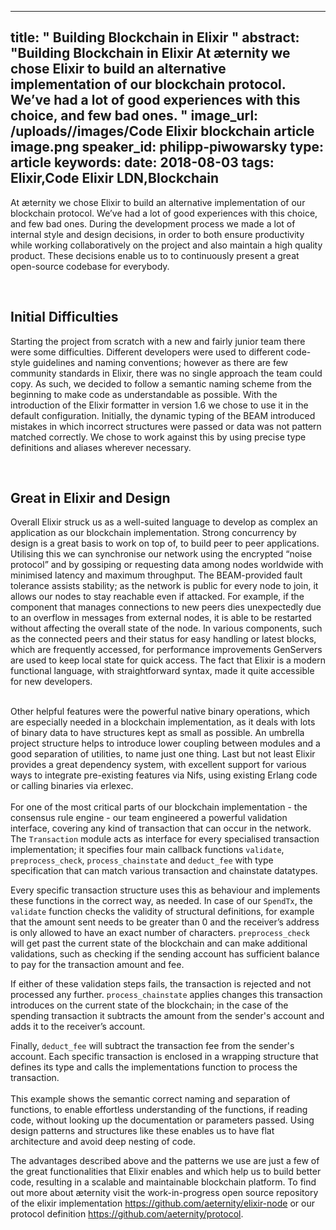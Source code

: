 
---
title: " Building Blockchain in Elixir
"
abstract: "Building Blockchain in Elixir
At æternity we chose Elixir to build an alternative implementation of our blockchain protocol. We’ve had a lot of good experiences with this choice, and few bad ones.
"
image_url: /uploads//images/Code Elixir blockchain article image.png
speaker_id: philipp-piwowarsky
type: article
keywords: 
date: 2018-08-03
tags: Elixir,Code Elixir LDN,Blockchain
---
At &aelig;ternity we chose Elixir to build an alternative implementation of our blockchain protocol. We&rsquo;ve had a lot of good experiences with this choice, and few bad ones. During the development process we made a lot of internal style and design decisions, in order to both ensure productivity while working collaboratively on the project and also maintain a high quality product. These decisions enable us to to continuously present a great open-source codebase for everybody.

&nbsp;

## Initial Difficulties

Starting the project from scratch with a new and fairly junior team there were some difficulties. Different developers were used to different code-style guidelines and naming conventions; however as there are few community standards in Elixir, there was no single approach the team could copy. As such, we decided to follow a semantic naming scheme from the beginning to make code as understandable as possible. With the introduction of the Elixir formatter in version 1.6 we chose to use it in the default configuration. Initially, the dynamic typing of the BEAM introduced mistakes in which incorrect structures were passed or data was not pattern matched correctly. We chose to work against this by using precise type definitions and aliases wherever necessary.

&nbsp;

## Great in Elixir and Design

Overall Elixir struck us as a well-suited language to develop as complex an application as our blockchain implementation. Strong concurrency by design is a great basis to work on top of, to build peer to peer applications. Utilising this we can synchronise our network using the encrypted &ldquo;noise protocol&rdquo; and by gossiping or requesting data among nodes worldwide with minimised latency and maximum throughput. The BEAM-provided fault tolerance assists stability; as the network is public for every node to join, it allows our nodes to stay reachable even if attacked. For example, if the component that manages connections to new peers dies unexpectedly due to an overflow in messages from external nodes, it is able to be restarted without affecting the overall state of the node. In various components, such as the connected peers and their status for easy handling or latest blocks, which are frequently accessed, for performance improvements GenServers are used to keep local state for quick access. The fact that Elixir is a modern functional language, with straightforward syntax, made it quite accessible for new developers.<br />
&nbsp;

Other helpful features were the powerful native binary operations, which are especially needed in a blockchain implementation, as it deals with lots of binary data to have structures kept as small as possible. An umbrella project structure helps to introduce lower coupling between modules and a good separation of utilities, to name just one thing. Last but not least Elixir provides a great dependency system, with excellent support for various ways to integrate pre-existing features via Nifs, using existing Erlang code or calling binaries via erlexec.<br />
<br />
For one of the most critical parts of our blockchain implementation - the consensus rule engine - our team engineered a powerful validation interface, covering any kind of transaction that can occur in the network. The `Transaction` module acts as interface for every specialised transaction implementation; it specifies four main callback functions `validate`, `preprocess_check`, `process_chainstate` and `deduct_fee` with type specification that can match various transaction and chainstate datatypes.

Every specific transaction structure uses this as behaviour and implements these functions in the correct way, as needed. In case of our `SpendTx`, the `validate` function checks the validity of structural definitions, for example that the amount sent needs to be greater than 0 and the receiver&rsquo;s address is only allowed to have an exact number of characters. `preprocess_check` will get past the current state of the blockchain and can make additional validations, such as checking if the sending account has sufficient balance to pay for the transaction amount and fee.

If either of these validation steps fails, the transaction is rejected and not processed any further. `process_chainstate` applies changes this transaction introduces on the current state of the blockchain; in the case of the spending transaction it subtracts the amount from the sender&#39;s account and adds it to the receiver&rsquo;s account.

Finally, `deduct_fee` will subtract the transaction fee from the sender&#39;s account. Each specific transaction is enclosed in a wrapping structure that defines its type and calls the implementations function to process the transaction.<br />
<br />
This example shows the semantic correct naming and separation of functions, to enable effortless understanding of the functions, if reading code, without looking up the documentation or parameters passed. Using design patterns and structures like these enables us to have flat architecture and avoid deep nesting of code.

The advantages described above and the patterns we use are just a few of the great functionalities that Elixir enables and which help us to build better code, resulting in a scalable and maintainable blockchain platform. To find out more about &aelig;ternity visit the work-in-progress open source repository of the elixir implementation <a href="https://github.com/aeternity/elixir-node">https://github.com/aeternity/elixir-node</a> or our protocol definition <a href="https://github.com/aeternity/protocol">https://github.com/aeternity/protocol</a>.

&nbsp;

